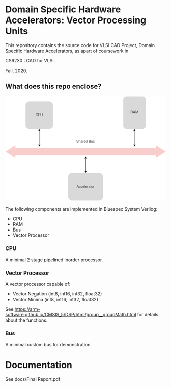 # Domain Specific Hardware Accelerators: Vector Processing Units
This repository contains the source code for VLSI CAD Project, Domain Specific Hardware Accelerators, as apart of coursework in 

CS6230 : CAD for VLSI. 

Fall, 2020.

## What does this repo enclose?
![Overview](https://raw.githubusercontent.com/Sooryakiran/Domain-Specific-Hardware-Accelerator-VLSI-CAD-Project/main/docs/Final%20Report%20Source/Images/Overview-Overview.png )

The following components are implemented in Bluespec System Verilog:
* CPU
* RAM
* Bus
* Vector Processor


### CPU
A minimal 2 stage pipelined inorder processor.

### Vector Processor
A vector processor capable of:
* Vector Negation (int8, int16, int32, float32)
* Vector Minima (int8, int16, int32, float32)

See https://arm-software.github.io/CMSIS_5/DSP/html/group__groupMath.html for details about the functions.
### Bus
A minimal custom bus for demonstration.

# Documentation
See docs/Final Report.pdf
